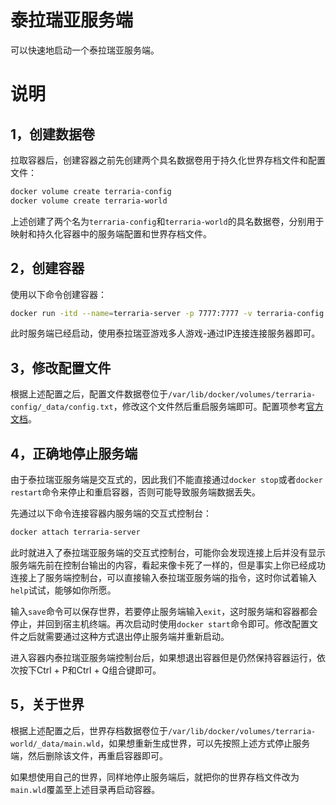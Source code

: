 # 泰拉瑞亚服务端

可以快速地启动一个泰拉瑞亚服务端。

# 说明

## 1，创建数据卷

拉取容器后，创建容器之前先创建两个具名数据卷用于持久化世界存档文件和配置文件：

```bash
docker volume create terraria-config
docker volume create terraria-world
```

上述创建了两个名为`terraria-config`和`terraria-world`的具名数据卷，分别用于映射和持久化容器中的服务端配置和世界存档文件。

## 2，创建容器

使用以下命令创建容器：

```bash
docker run -itd --name=terraria-server -p 7777:7777 -v terraria-config:/terraria/config -v terraria-world:/terraria/world swsk33/terraria-server
```

此时服务端已经启动，使用泰拉瑞亚游戏多人游戏-通过IP连接连接服务器即可。

## 3，修改配置文件

根据上述配置之后，配置文件数据卷位于`/var/lib/docker/volumes/terraria-config/_data/config.txt`，修改这个文件然后重启服务端即可。配置项参考[官方文档](https://terraria.wiki.gg/wiki/Server#Server_config_file)。

## 4，正确地停止服务端

由于泰拉瑞亚服务端是交互式的，因此我们不能直接通过`docker stop`或者`docker restart`命令来停止和重启容器，否则可能导致服务端数据丢失。

先通过以下命令连接容器内服务端的交互式控制台：

```bash
docker attach terraria-server
```

此时就进入了泰拉瑞亚服务端的交互式控制台，可能你会发现连接上后并没有显示服务端先前在控制台输出的内容，看起来像卡死了一样的，但是事实上你已经成功连接上了服务端控制台，可以直接输入泰拉瑞亚服务端的指令，这时你试着输入`help`试试，能够如你所愿。

输入`save`命令可以保存世界，若要停止服务端输入`exit`，这时服务端和容器都会停止，并回到宿主机终端。再次启动时使用`docker start`命令即可。修改配置文件之后就需要通过这种方式退出停止服务端并重新启动。

进入容器内泰拉瑞亚服务端控制台后，如果想退出容器但是仍然保持容器运行，依次按下Ctrl + P和Ctrl + Q组合键即可。

## 5，关于世界

根据上述配置之后，世界存档数据卷位于`/var/lib/docker/volumes/terraria-world/_data/main.wld`，如果想重新生成世界，可以先按照上述方式停止服务端，然后删除该文件，再重启容器即可。

如果想使用自己的世界，同样地停止服务端后，就把你的世界存档文件改为`main.wld`覆盖至上述目录再启动容器。